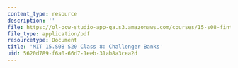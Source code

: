 ```yaml
---
content_type: resource
description: ''
file: https://ol-ocw-studio-app-qa.s3.amazonaws.com/courses/15-s08-fintech-shaping-the-financial-world-spring-2020/5620d789f6a066d71eeb31ab8a3cea2d_MIT15-S08S20_class8.pdf
file_type: application/pdf
resourcetype: Document
title: 'MIT 15.S08 S20 Class 8: Challenger Banks'
uid: 5620d789-f6a0-66d7-1eeb-31ab8a3cea2d
---
```

